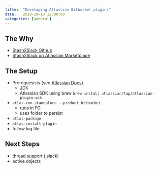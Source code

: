 ```yaml
---
title:  "Developing Atlassian Bitbucket plugins"
date:   2018-10-10 12:00:00
categories: [general]
---
```


## The Why

* [Stash2Slack Github](https://github.com/pragbits/stash2slack)
* [Stash2Slack on Atlassian Marketplace](https://marketplace.atlassian.com/apps/1213042/slack-notifications-plugin)

## The Setup

* Prerequesists (see [Atlassian Docs](https://developer.atlassian.com/server/framework/atlassian-sdk/set-up-the-atlassian-plugin-sdk-and-build-a-project/))
    * JDK
    * Atlassian SDK using brew `brew install atlassian/tap/atlassian-plugin-sdk`
* `atlas-run-standalone --product bitbucket`
    * runs in FG
    * uses folder to persist
* `atlas-package`
* `atlas-install-plugin`
* follow log file

## Next Steps

* thread support (jslack)
* active objects

